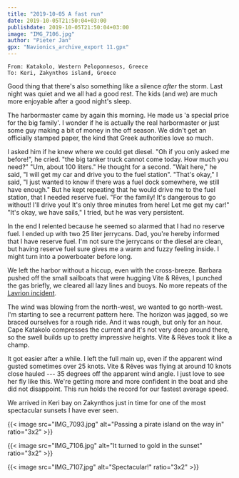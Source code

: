 ```yaml
---
title: "2019-10-05 A fast run"
date: 2019-10-05T21:50:04+03:00
publishdate: 2019-10-05T21:50:04+03:00
image: "IMG_7106.jpg"
author: "Pieter Jan"
gpx: "Navionics_archive_export 11.gpx"
---
```


`From: Katakolo, Western Peloponnesos, Greece`<br/>
`To: Keri, Zakynthos island, Greece`

Good thing that there's also something like a silence _after_ the storm. Last night was quiet and we all had a good rest. The kids (and we) are much more enjoyable after a good night's sleep.

The harbormaster came by again this morning. He made us 'a special price for the big family'. I wonder if he is actually the real harbormaster or just some guy making a bit of money in the off season. We didn't get an officially stamped paper, the kind that Greek authorities love so much.

I asked him if he knew where we could get diesel. "Oh if you only asked me before!", he cried. "the big tanker truck cannot come today. How much you need?" "Um, about 100 liters." He thought for a second. "Wait here," he said, "I will get my car and drive you to the fuel station". "That's okay," I said, "I just wanted to know if there was a fuel dock somewhere, we still have enough." But he kept repeating that he would drive me to the fuel station, that I needed reserve fuel. "For the family! It's dangerous to go without! I'll drive you! It's only three minutes from here! Let me get my car!" "It's okay, we have sails," I tried, but he was very persistent.

In the end I relented because he seemed so alarmed that I had no reserve fuel. I ended up with two 25 liter jerrycans. Dad, you're hereby informed that I have reserve fuel. I'm not sure the jerrycans or the diesel are clean, but having reserve fuel sure gives me a warm and fuzzy feeling inside. I might turn into a powerboater before long.

We left the harbor without a hiccup, even with the cross-breeze. Barbara pushed off the small sailboats that were hugging Vite & Rêves, I punched the gas briefly, we cleared all lazy lines and buoys. No more repeats of the [Lavrion incident](/captains-log/2019-09-19-lavrion-hydra).

The wind was blowing from the north-west, we wanted to go north-west. I'm starting to see a recurrent pattern here. The horizon was jagged, so we braced ourselves for a rough ride. And it was rough, but only for an hour. Cape Katakolo compresses the current and it's not very deep around there, so the swell builds up to pretty impressive heights. Vite & Rêves took it like a champ.

It got easier after a while. I left the full main up, even if the apparent wind gusted sometimes over 25 knots. Vite & Rêves was flying at around 10 knots close hauled --- 35 degrees off the apparent wind angle. I just love to see her fly like this. We're getting more and more confident in the boat and she did not disappoint. This run holds the record for our fastest average speed.

We arrived in Keri bay on Zakynthos just in time for one of the most spectacular sunsets I have ever seen.

{{< image src="IMG_7093.jpg" alt="Passing a pirate island on the way in" ratio="3x2" >}}

{{< image src="IMG_7106.jpg" alt="It turned to gold in the sunset" ratio="3x2" >}}

{{< image src="IMG_7107.jpg" alt="Spectacular!" ratio="3x2" >}}
